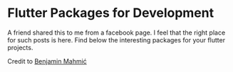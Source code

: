 # Flutter Packages for Development


A friend shared this to me from a facebook page. I feel that the right place for such posts is here. Find below the interesting packages for your flutter projects.

Credit to <a href="https://github.com/BenjaminMahmic">Benjamin Mahmić</a>
